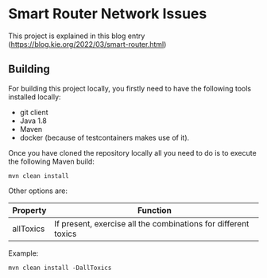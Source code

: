 Smart Router Network Issues
========================================================

This project is explained in this blog entry (https://blog.kie.org/2022/03/smart-router.html)

## Building

For building this project locally, you firstly need to have the following tools installed locally:
- git client
- Java 1.8
- Maven
- docker (because of testcontainers makes use of it).

Once you have cloned the repository locally all you need to do is to execute the following Maven build:

```
mvn clean install
```

Other options are:

Property      | Function
------------- | --------------------------------------------------------------
allToxics     | If present, exercise all the combinations for different toxics


Example:

```
mvn clean install -DallToxics
```
